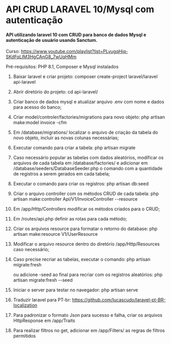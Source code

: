 <h1>API CRUD LARAVEL 10/Mysql com autenticação</h1>

<h4>
API utilizando laravel 10 com CRUD para banco de dados Mysql e autenticação de usuário usando Sanctum.
</h4>

Curso: https://www.youtube.com/playlist?list=PLyugqHiq-SKdFqLIM3HgCAnG8_7wUqHMm

Pré-requisitos: PHP 8.1, Composer e Mysql instalados


1. Baixar laravel e criar projeto:
    composer create-project laravel/laravel api-laravel

2. Abrir diretório do projeto:
    cd api-laravel/

3. Criar banco de dados mysql e atualizar arquivo .env com nome e dados para acesso do banco;

4. Criar model/controler/factories/migrations para novo objeto:
    php artisan make:model invoice -cfm

5. Em /database/migrations/ localizar o arquivo de criação da tabela do novo objeto, incluir as novas colunas necessárias;

6. Executar comando para criar a tabela:
    php artisan migrate

7. Caso necessário popular as tabelas com dados aleatórios, modificar os arquivos de cada tabela em /database/factories/
   e adicionar em /database/seeders/DatabaseSeeder.php o comando com a quantidade de registros a serem gerados em cada tabela;

8. Executar o comando para criar os registros: 
    php artisan db:seed

9. Criar o arquivo controller com os métodos CRUD de cada tabela: 
    php artisan make:controller Api/V1/InvoiceController --resource

10. Em /app/Http/Controllers modificar os métodos criados para o CRUD;

11. Em /routes/api.php definir as rotas para cada método;

12. Criar os arquivos resource para formatar o retorno do database:
    php artisan make:resource V1/UserResource
    
13. Modificar o arquivo resource dentro do diretório /app/Http/Resources caso necessário;

14. Caso precise recriar as tabelas, executar o comando:
        php artisan migrate:fresh

    ou adicione -seed ao final para recriar com os registros aleatórios:
        php artisan migrate:fresh --seed

15. Iniciar o server para testar no navegador:
    php artisan serve

16. Traduzir laravel para PT-br: 
    https://github.com/lucascudo/laravel-pt-BR-localization

17. Para padronizar o formato Json para sucesso e falha, criar os arquivos HttpResponse em /app/Traits

18. Para realizar filtros no get, adicionar em /app/Filters/ as regras de filtros permitidos


